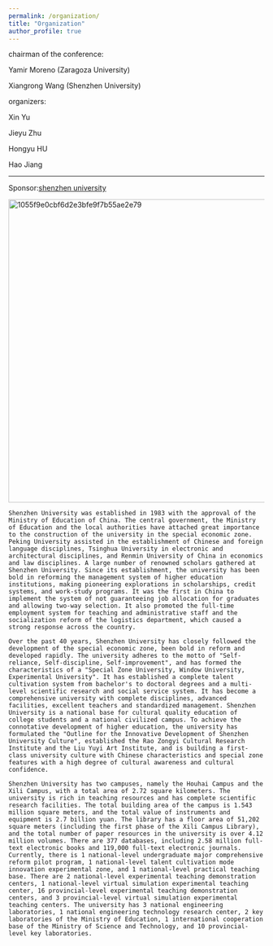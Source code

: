```yaml
---
permalink: /organization/
title: "Organization"
author_profile: true
---
```


chairman of the conference:

Yamir Moreno (Zaragoza University)

Xiangrong Wang (Shenzhen University)


organizers:

Xin Yu

Jieyu Zhu

Hongyu HU

Hao Jiang

------

Sponsor:[shenzhen university](https://www.szu.edu.cn/)

<img width="596" alt="1055f9e0cbf6d2e3bfe9f7b55ae2e79" src="https://github.com/user-attachments/assets/0dbd2069-3d2d-4a80-9dc6-3dc67dbe1bf6" />

    Shenzhen University was established in 1983 with the approval of the Ministry of Education of China. The central government, the Ministry of Education and the local authorities have attached great importance to the construction of the university in the special economic zone. Peking University assisted in the establishment of Chinese and foreign language disciplines, Tsinghua University in electronic and architectural disciplines, and Renmin University of China in economics and law disciplines. A large number of renowned scholars gathered at Shenzhen University. Since its establishment, the university has been bold in reforming the management system of higher education institutions, making pioneering explorations in scholarships, credit systems, and work-study programs. It was the first in China to implement the system of not guaranteeing job allocation for graduates and allowing two-way selection. It also promoted the full-time employment system for teaching and administrative staff and the socialization reform of the logistics department, which caused a strong response across the country.

    Over the past 40 years, Shenzhen University has closely followed the development of the special economic zone, been bold in reform and developed rapidly. The university adheres to the motto of "Self-reliance, Self-discipline, Self-improvement", and has formed the characteristics of a "Special Zone University, Window University, Experimental University". It has established a complete talent cultivation system from bachelor's to doctoral degrees and a multi-level scientific research and social service system. It has become a comprehensive university with complete disciplines, advanced facilities, excellent teachers and standardized management. Shenzhen University is a national base for cultural quality education of college students and a national civilized campus. To achieve the connotative development of higher education, the university has formulated the "Outline for the Innovative Development of Shenzhen University Culture", established the Rao Zongyi Cultural Research Institute and the Liu Yuyi Art Institute, and is building a first-class university culture with Chinese characteristics and special zone features with a high degree of cultural awareness and cultural confidence.

    Shenzhen University has two campuses, namely the Houhai Campus and the Xili Campus, with a total area of 2.72 square kilometers. The university is rich in teaching resources and has complete scientific research facilities. The total building area of the campus is 1.543 million square meters, and the total value of instruments and equipment is 2.7 billion yuan. The library has a floor area of 51,202 square meters (including the first phase of the Xili Campus Library), and the total number of paper resources in the university is over 4.12 million volumes. There are 377 databases, including 2.58 million full-text electronic books and 119,000 full-text electronic journals. Currently, there is 1 national-level undergraduate major comprehensive reform pilot program, 1 national-level talent cultivation mode innovation experimental zone, and 1 national-level practical teaching base. There are 2 national-level experimental teaching demonstration centers, 1 national-level virtual simulation experimental teaching center, 16 provincial-level experimental teaching demonstration centers, and 3 provincial-level virtual simulation experimental teaching centers. The university has 3 national engineering laboratories, 1 national engineering technology research center, 2 key laboratories of the Ministry of Education, 1 international cooperation base of the Ministry of Science and Technology, and 10 provincial-level key laboratories.
